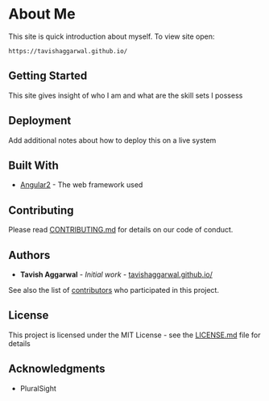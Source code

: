 # About Me

This site is quick introduction about myself. To view site open: 
```
https://tavishaggarwal.github.io/
```

## Getting Started

This site gives insight of who I am and what are the skill sets I possess

## Deployment

Add additional notes about how to deploy this on a live system

## Built With

* [Angular2](https://angular.io/) - The web framework used

## Contributing

Please read [CONTRIBUTING.md](https://github.com/tavishaggarwal/tavishaggarwal.github.io/graphs/contributors) for details on our code of conduct.

## Authors

* **Tavish Aggarwal** - *Initial work* - [tavishaggarwal.github.io/](https://github.com/tavishaggarwal/tavishaggarwal.github.io/)

See also the list of [contributors](https://github.com/avishaggarwal/tavishaggarwal.github.io/graphs/contributors) who participated in this project.

## License

This project is licensed under the MIT License - see the [LICENSE.md](LICENSE.md) file for details

## Acknowledgments

* PluralSight
